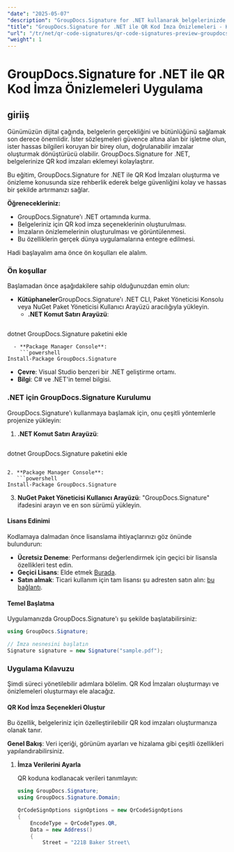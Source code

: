 ```yaml
---
"date": "2025-05-07"
"description": "GroupDocs.Signature for .NET kullanarak belgelerinizde QR kod imzalarının nasıl oluşturulacağını ve önizleneceğini öğrenerek güvenliği ve özgünlüğü artırın."
"title": "GroupDocs.Signature for .NET ile QR Kod İmza Önizlemeleri - Kapsamlı Bir Kılavuz"
"url": "/tr/net/qr-code-signatures/qr-code-signatures-preview-groupdocs-signature-net/"
"weight": 1
---
```


# GroupDocs.Signature for .NET ile QR Kod İmza Önizlemeleri Uygulama

## giriiş

Günümüzün dijital çağında, belgelerin gerçekliğini ve bütünlüğünü sağlamak son derece önemlidir. İster sözleşmeleri güvence altına alan bir işletme olun, ister hassas bilgileri koruyan bir birey olun, doğrulanabilir imzalar oluşturmak dönüştürücü olabilir. GroupDocs.Signature for .NET, belgelerinize QR kod imzaları eklemeyi kolaylaştırır.

Bu eğitim, GroupDocs.Signature for .NET ile QR Kod İmzaları oluşturma ve önizleme konusunda size rehberlik ederek belge güvenliğini kolay ve hassas bir şekilde artırmanızı sağlar.

**Öğrenecekleriniz:**
- GroupDocs.Signature'ı .NET ortamında kurma.
- Belgeleriniz için QR kod imza seçeneklerinin oluşturulması.
- İmzaların önizlemelerinin oluşturulması ve görüntülenmesi.
- Bu özelliklerin gerçek dünya uygulamalarına entegre edilmesi.

Hadi başlayalım ama önce ön koşulları ele alalım.

### Ön koşullar

Başlamadan önce aşağıdakilere sahip olduğunuzdan emin olun:
- **Kütüphaneler**GroupDocs.Signature'ı .NET CLI, Paket Yöneticisi Konsolu veya NuGet Paket Yöneticisi Kullanıcı Arayüzü aracılığıyla yükleyin.
  - **.NET Komut Satırı Arayüzü**:
    ```shell
dotnet GroupDocs.Signature paketini ekle
```
  - **Package Manager Console**:
    ```powershell
Install-Package GroupDocs.Signature
```
- **Çevre**: Visual Studio benzeri bir .NET geliştirme ortamı.
- **Bilgi**: C# ve .NET'in temel bilgisi.

### .NET için GroupDocs.Signature Kurulumu

GroupDocs.Signature'ı kullanmaya başlamak için, onu çeşitli yöntemlerle projenize yükleyin:

1. **.NET Komut Satırı Arayüzü**:
   ```shell
dotnet GroupDocs.Signature paketini ekle
```

2. **Package Manager Console**:
   ```powershell
Install-Package GroupDocs.Signature
```

3. **NuGet Paket Yöneticisi Kullanıcı Arayüzü**: "GroupDocs.Signature" ifadesini arayın ve en son sürümü yükleyin.

#### Lisans Edinimi

Kodlamaya dalmadan önce lisanslama ihtiyaçlarınızı göz önünde bulundurun:
- **Ücretsiz Deneme**: Performansı değerlendirmek için geçici bir lisansla özellikleri test edin.
- **Geçici Lisans**: Elde etmek [Burada](https://purchase.groupdocs.com/temporary-license/).
- **Satın almak**: Ticari kullanım için tam lisansı şu adresten satın alın: [bu bağlantı](https://purchase.groupdocs.com/buy).

#### Temel Başlatma

Uygulamanızda GroupDocs.Signature'ı şu şekilde başlatabilirsiniz:

```csharp
using GroupDocs.Signature;

// İmza nesnesini başlatın
Signature signature = new Signature("sample.pdf");
```

### Uygulama Kılavuzu

Şimdi süreci yönetilebilir adımlara bölelim. QR Kod İmzaları oluşturmayı ve önizlemeleri oluşturmayı ele alacağız.

#### QR Kod İmza Seçenekleri Oluştur

Bu özellik, belgeleriniz için özelleştirilebilir QR kod imzaları oluşturmanıza olanak tanır.

**Genel Bakış**: Veri içeriği, görünüm ayarları ve hizalama gibi çeşitli özellikleri yapılandırabilirsiniz.

1. **İmza Verilerini Ayarla**
   
   QR koduna kodlanacak verileri tanımlayın:
   
   ```csharp
   using GroupDocs.Signature;
   using GroupDocs.Signature.Domain;

   QrCodeSignOptions signOptions = new QrCodeSignOptions
   {
       EncodeType = QrCodeTypes.QR,
       Data = new Address()
       {
           Street = "221B Baker Street\